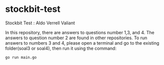 # stockbit-test
Stockbit Test : Aldo Verrell Valiant

In this repository, there are answers to questions number 1,3, and 4. 
The answers to question number 2 are found in other repositories. 
To run answers to numbers 3 and 4, please open a terminal and go to the existing folder(soal3 or soal4), then run it using the command:
```
go run main.go
```
